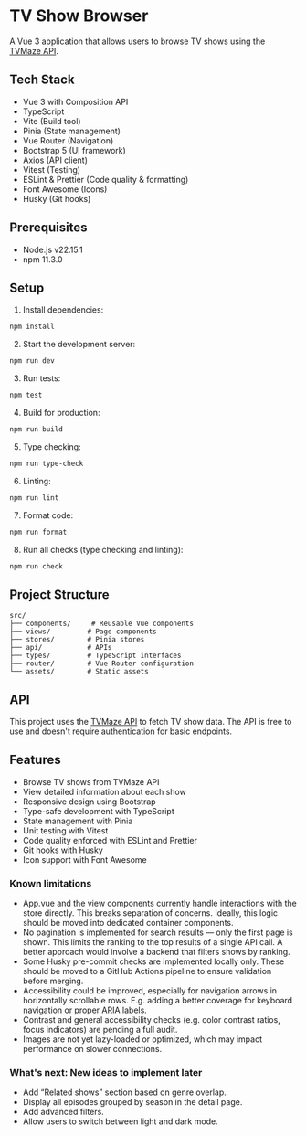 # TV Show Browser

A Vue 3 application that allows users to browse TV shows using the [TVMaze API](https://www.tvmaze.com/api).

## Tech Stack

- Vue 3 with Composition API
- TypeScript
- Vite (Build tool)
- Pinia (State management)
- Vue Router (Navigation)
- Bootstrap 5 (UI framework)
- Axios (API client)
- Vitest (Testing)
- ESLint & Prettier (Code quality & formatting)
- Font Awesome (Icons)
- Husky (Git hooks)

## Prerequisites

- Node.js v22.15.1
- npm 11.3.0

## Setup

1. Install dependencies:
```bash
npm install
```

2. Start the development server:
```bash
npm run dev
```

3. Run tests:
```bash
npm test
```

4. Build for production:
```bash
npm run build
```

5. Type checking:
```bash
npm run type-check
```

6. Linting:
```bash
npm run lint
```

7. Format code:
```bash
npm run format
```

8. Run all checks (type checking and linting):
```bash
npm run check
```

## Project Structure

```
src/
├── components/     # Reusable Vue components
├── views/         # Page components
├── stores/        # Pinia stores
├── api/           # APIs
├── types/         # TypeScript interfaces
├── router/        # Vue Router configuration
└── assets/        # Static assets
```

## API

This project uses the [TVMaze API](https://www.tvmaze.com/api) to fetch TV show data. The API is free to use and doesn't require authentication for basic endpoints.

## Features

- Browse TV shows from TVMaze API
- View detailed information about each show
- Responsive design using Bootstrap
- Type-safe development with TypeScript
- State management with Pinia
- Unit testing with Vitest
- Code quality enforced with ESLint and Prettier
- Git hooks with Husky
- Icon support with Font Awesome

### Known limitations

  - App.vue and the view components currently handle interactions with the store directly. This breaks separation of concerns. Ideally, this logic should be moved into dedicated container components.
  - No pagination is implemented for search results — only the first page is shown. This limits the ranking to the top results of a single API call. A better approach would involve a backend that filters shows by ranking.
  - Some Husky pre-commit checks are implemented locally only. These should be moved to a GitHub Actions pipeline to ensure validation before merging.
  - Accessibility could be improved, especially for navigation arrows in horizontally scrollable rows. E.g. adding a better coverage for keyboard navigation or proper ARIA labels.
  - Contrast and general accessibility checks (e.g. color contrast ratios, focus indicators) are pending a full audit.
  - Images are not yet lazy-loaded or optimized, which may impact performance on slower connections.
  
### What's next: New ideas to implement later

  - Add “Related shows” section based on genre overlap.
  - Display all episodes grouped by season in the detail page.
  - Add advanced filters.
  - Allow users to switch between light and dark mode.

